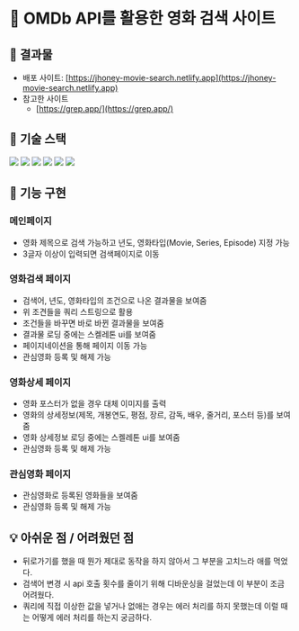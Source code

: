 # 📌 OMDb API를 활용한 영화 검색 사이트

## 🎥 결과물

- 배포 사이트: [https://jhoney-movie-search.netlify.app](https://jhoney-movie-search.netlify.app)
- 참고한 사이트
  - [https://grep.app/](https://grep.app/)
    <br/>

## 🔨 기술 스택

<img src="https://img.shields.io/badge/React-61DAFB?style=for-the-badge&logo=React&logoColor=black"> <img src="https://img.shields.io/badge/vite-646CFF?style=for-the-badge&logo=vite&logoColor=white"> <img src="https://img.shields.io/badge/typescript-3178C6?style=for-the-badge&logo=typescript&logoColor=white"> <img src="https://img.shields.io/badge/Axios-5A29E4?style=for-the-badge&logo=Axios&logoColor=white"> <img src="https://img.shields.io/badge/styledcomponents-DB7093?style=for-the-badge&logo=styled-components&logoColor=white"> <img src="https://img.shields.io/badge/context api-000?style=for-the-badge&logo=react&logoColor=white">
<br/>

## 🎈 기능 구현

### 메인페이지

- 영화 제목으로 검색 가능하고 년도, 영화타입(Movie, Series, Episode) 지정 가능
- 3글자 이상이 입력되면 검색페이지로 이동

### 영화검색 페이지

- 검색어, 년도, 영화타입의 조건으로 나온 결과물을 보여줌
- 위 조견들을 쿼리 스트링으로 활용
- 조건들을 바꾸면 바로 바뀐 결과물을 보여줌
- 결과물 로딩 중에는 스켈레톤 ui를 보여줌
- 페이지네이션을 통해 페이지 이동 가능
- 관심영화 등록 및 해제 가능

### 영화상세 페이지

- 영화 포스터가 없을 경우 대체 이미지를 출력
- 영화의 상세정보(제목, 개봉연도, 평점, 장르, 감독, 배우, 줄거리, 포스터 등)를 보여줌
- 영화 상세정보 로딩 중에는 스켈레톤 ui를 보여줌
- 관심영화 등록 및 해제 가능

### 관심영화 페이지

- 관심영화로 등록된 영화들을 보여줌
- 관심영화 등록 및 해제 가능

## 💡 아쉬운 점 / 어려웠던 점

- 뒤로가기를 했을 때 뭔가 제대로 동작을 하지 않아서 그 부분을 고치느라 애를 먹었다.
- 검색어 변경 시 api 호출 횟수를 줄이기 위해 디바운싱을 걸었는데 이 부분이 조금 어려웠다.
- 쿼리에 직접 이상한 값을 넣거나 없애는 경우는 에러 처리를 하지 못했는데 이럴 때는 어떻게 에러 처리를 하는지 궁금하다.
